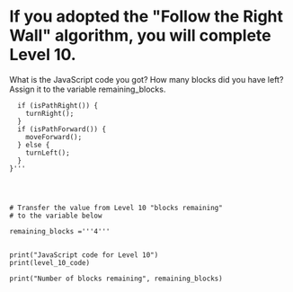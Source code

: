 # If you adopted the "Follow the Right Wall" algorithm, you will complete Level 10. 
What is the JavaScript code you got? 
How many blocks did you have left? 
Assign it to the variable remaining_blocks.

``` level_10_code = '''while (notDone()) {
  if (isPathRight()) {
    turnRight();
  }
  if (isPathForward()) {
    moveForward();
  } else {
    turnLeft();
  }
}'''




# Transfer the value from Level 10 "blocks remaining"
# to the variable below 

remaining_blocks ='''4'''


print("JavaScript code for Level 10")
print(level_10_code)

print("Number of blocks remaining", remaining_blocks)

